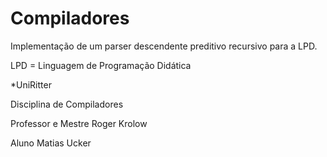 # Compiladores

Implementação de um parser descendente preditivo recursivo para a LPD.

LPD = Linguagem de Programação Didática




*UniRitter

Disciplina de Compiladores

Professor e Mestre Roger Krolow

Aluno Matias Ucker

